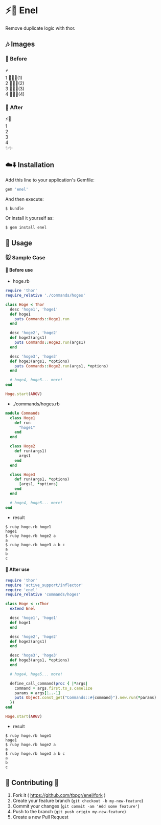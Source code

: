 # :zap::angel: Enel

Remove duplicate logic with thor.

## :notes: Images
### :baby_chick: Before

:zap:  
1 :turtle::rabbit::dragon:(1)  
2 :turtle::rabbit::dragon:(2)  
3 :turtle::rabbit::dragon:(3)  
4 :turtle::rabbit::dragon:(4)  

### :chicken: After

:zap::angel:  
1  
2  
3  
4  
:sparkles::sparkles:

## :cloud::arrow_down: Installation

Add this line to your application's Gemfile:

```ruby
gem 'enel'
```

And then execute:

    $ bundle

Or install it yourself as:

    $ gem install enel

## :scroll: Usage
### :mouse: Sample Case
#### :baby_chick: Before use

* hoge.rb

~~~ruby
require 'thor'
require_relative './commands/hoges'

class Hoge < Thor
  desc 'hoge1', 'hoge1'
  def hoge1
    puts Commands::Hoge1.run
  end

  desc 'hoge2', 'hoge2'
  def hoge2(args1)
    puts Commands::Hoge2.run(args1)
  end

  desc 'hoge3', 'hoge3'
  def hoge3(args1, *options)
    puts Commands::Hoge2.run(args1, *options)
  end

  # hoge4, hoge5... more!
end

Hoge.start(ARGV)
~~~

* ./commands/hoges.rb

~~~ruby
module Commands
  class Hoge1
    def run
      "hoge1"
    end
  end

  class Hoge2
    def run(args1)
      args1
    end
  end

  class Hoge3
    def run(args1, *options)
      [args1, *options]
    end
  end

  # hoge4, hoge5... more!
end
~~~

* result

~~~
$ ruby hoge.rb hoge1
hoge1
$ ruby hoge.rb hoge2 a
a
$ ruby hoge.rb hoge3 a b c
a
b
c
~~~

#### :chicken: After use
~~~ruby
require 'thor'
require 'active_support/inflector'
require 'enel'
require_relative 'commands/hoges'

class Hoge < ::Thor
  extend Enel

  desc 'hoge1', 'hoge1'
  def hoge1
  end

  desc 'hoge2', 'hoge2'
  def hoge2(args1)
  end

  desc 'hoge3', 'hoge3'
  def hoge3(args1, *options)
  end

  # hoge4, hoge5... more!

  define_call_command(proc { |*args|
    command = args.first.to_s.camelize
    params = args[1..-1]
    puts Object.const_get("Commands::#{command}").new.run(*params)
  })
end

Hoge.start(ARGV)
~~~

* result

~~~
$ ruby hoge.rb hoge1
hoge1
$ ruby hoge.rb hoge2 a
a
$ ruby hoge.rb hoge3 a b c
a
b
c
~~~

## :two_men_holding_hands: Contributing :two_women_holding_hands:

1. Fork it ( https://github.com/tbpgr/enel/fork )
2. Create your feature branch (`git checkout -b my-new-feature`)
3. Commit your changes (`git commit -am 'Add some feature'`)
4. Push to the branch (`git push origin my-new-feature`)
5. Create a new Pull Request
